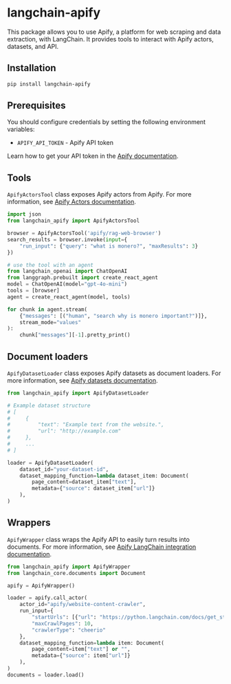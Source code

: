 # langchain-apify

This package allows you to use Apify, a platform for web scraping and data extraction, with LangChain. It provides tools to interact with Apify actors, datasets, and API.

## Installation

```bash
pip install langchain-apify
```

## Prerequisites

You should configure credentials by setting the following environment variables:
- `APIFY_API_TOKEN` - Apify API token

Learn how to get your API token in the [Apify documentation](https://docs.apify.com/platform/integrations/api).

## Tools

`ApifyActorsTool` class exposes Apify actors from Apify. For more information, see [Apify Actors documentation](https://docs.apify.com/platform/actors).

```python
import json
from langchain_apify import ApifyActorsTool

browser = ApifyActorsTool('apify/rag-web-browser')
search_results = browser.invoke(input={
    "run_input": {"query": "what is monero?", "maxResults": 3}
})

# use the tool with an agent
from langchain_openai import ChatOpenAI
from langgraph.prebuilt import create_react_agent
model = ChatOpenAI(model="gpt-4o-mini")
tools = [browser]
agent = create_react_agent(model, tools)

for chunk in agent.stream(
    {"messages": [("human", "search why is monero important?")]},
    stream_mode="values"
):
    chunk["messages"][-1].pretty_print()
```

## Document loaders

`ApifyDatasetLoader` class exposes Apify datasets as document loaders. For more information, see [Apify datasets documentation](https://docs.apify.com/platform/storage/dataset).

```python
from langchain_apify import ApifyDatasetLoader

# Example dataset structure
# [
#     {
#         "text": "Example text from the website.",
#         "url": "http://example.com"
#     },
#     ...
# ]

loader = ApifyDatasetLoader(
    dataset_id="your-dataset-id",
    dataset_mapping_function=lambda dataset_item: Document(
        page_content=dataset_item["text"],
        metadata={"source": dataset_item["url"]}
    ),
)
```

## Wrappers

`ApifyWrapper` class wraps the Apify API to easily turn results into documents. For more information, see [Apify LangChain integration documentation](https://docs.apify.com/platform/integrations/langchain).

```python
from langchain_apify import ApifyWrapper
from langchain_core.documents import Document

apify = ApifyWrapper()

loader = apify.call_actor(
    actor_id="apify/website-content-crawler",
    run_input={
        "startUrls": [{"url": "https://python.langchain.com/docs/get_started/introduction"}],
        "maxCrawlPages": 10,
        "crawlerType": "cheerio"
    },
    dataset_mapping_function=lambda item: Document(
        page_content=item["text"] or "",
        metadata={"source": item["url"]}
    ),
)
documents = loader.load()
```

